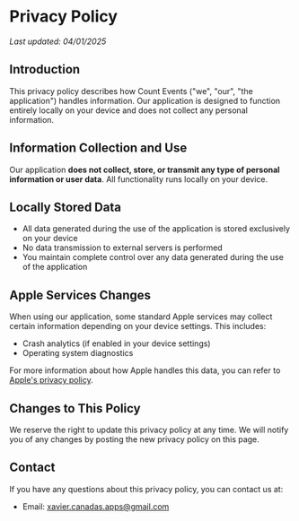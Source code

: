 # Privacy Policy

*Last updated: 04/01/2025*

## Introduction

This privacy policy describes how Count Events ("we", "our", "the application") handles information. Our application is designed to function entirely locally on your device and does not collect any personal information.

## Information Collection and Use

Our application **does not collect, store, or transmit any type of personal information or user data**. All functionality runs locally on your device.

## Locally Stored Data

* All data generated during the use of the application is stored exclusively on your device
* No data transmission to external servers is performed
* You maintain complete control over any data generated during the use of the application

## Apple Services Changes

When using our application, some standard Apple services may collect certain information depending on your device settings. This includes:

* Crash analytics (if enabled in your device settings)
* Operating system diagnostics

For more information about how Apple handles this data, you can refer to [Apple's privacy policy](https://www.apple.com/legal/privacy/).

## Changes to This Policy

We reserve the right to update this privacy policy at any time. We will notify you of any changes by posting the new privacy policy on this page.

## Contact

If you have any questions about this privacy policy, you can contact us at:

* Email: xavier.canadas.apps@gmail.com
